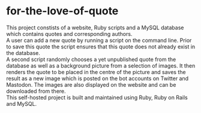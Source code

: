 # for-the-love-of-quote

This project constists of a website, Ruby scripts and a MySQL database which contains quotes and corresponding authors.<br>
A user can add a new quote by running a script on the command line. Prior to save this quote the script ensures that this quote does not already exist in the database.<br>
A second script randomly chooses a yet unpublished quote from the database as well as a background picture from a selection of images. It then renders the quote to be placed in the centre of the picture and saves the result as a new image which is posted on the bot accounts on Twitter and Mastodon. The images are also displayed on the website and can be downloaded from there.<br>
This self-hosted project is built and maintained using Ruby, Ruby on Rails and MySQL.
